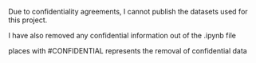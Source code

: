 Due to confidentiality agreements, I cannot publish the datasets used for this project.

I have also removed any confidential information out of the .ipynb file

places with #CONFIDENTIAL represents the removal of confidential data
